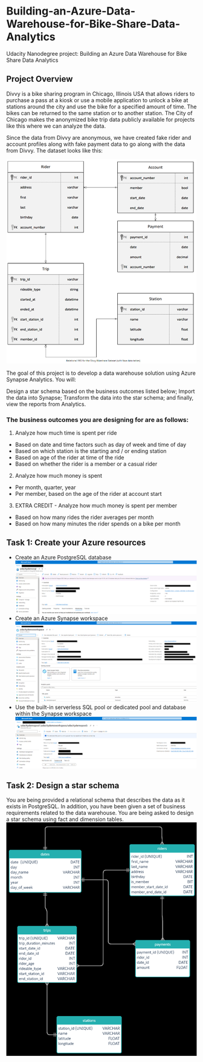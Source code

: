 # Building-an-Azure-Data-Warehouse-for-Bike-Share-Data-Analytics
Udacity Nanodegree project: Building an Azure Data Warehouse for Bike Share Data Analytics

## Project Overview

Divvy is a bike sharing program in Chicago, Illinois USA that allows riders to purchase a pass at a kiosk or use a mobile application to unlock a bike at stations around the city and use the bike for a specified amount of time. The bikes can be returned to the same station or to another station. The City of Chicago makes the anonymized bike trip data publicly available for projects like this where we can analyze the data.

Since the data from Divvy are anonymous, we have created fake rider and account profiles along with fake payment data to go along with the data from Divvy. The dataset looks like this:

![img.png](img.png)

The goal of this project is to develop a data warehouse solution using Azure Synapse Analytics. You will:

Design a star schema based on the business outcomes listed below;
Import the data into Synapse;
Transform the data into the star schema;
and finally, view the reports from Analytics.

### The business outcomes you are designing for are as follows:

1. Analyze how much time is spent per ride
- Based on date and time factors such as day of week and time of day
- Based on which station is the starting and / or ending station
- Based on age of the rider at time of the ride
- Based on whether the rider is a member or a casual rider

2. Analyze how much money is spent
- Per month, quarter, year
- Per member, based on the age of the rider at account start

3. EXTRA CREDIT - Analyze how much money is spent per member
- Based on how many rides the rider averages per month
- Based on how many minutes the rider spends on a bike per month

## Task 1: Create your Azure resources
- Create an Azure PostgreSQL database
![img_1.png](img_1.png)
- Create an Azure Synapse workspace
![img_2.png](img_2.png)
- Use the built-in serverless SQL pool or dedicated pool and database within the Synapse workspace
![img_3.png](img_3.png)

## Task 2: Design a star schema
You are being provided a relational schema that describes the data as it exists in PostgreSQL. In addition, you have been given a set of business requirements related to the data warehouse. You are being asked to design a star schema using fact and dimension tables.
![img_4.png](img_4.png)